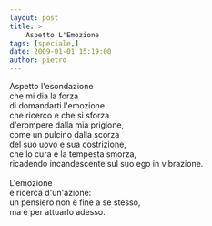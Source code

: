 ```yaml
---
layout: post
title: >
    Aspetto L'Emozione
tags: [speciale,]
date: 2009-01-01 15:19:00
author: pietro
---
```

Aspetto l'esondazione<br/>che mi dia la forza<br/>di domandarti l'emozione<br/>che ricerco e che si sforza<br/>d'erompere dalla mia prigione,<br/>come un pulcino dalla scorza<br/>del suo uovo e sua costrizione,<br/>che lo cura e la tempesta smorza,<br/>ricadendo incandescente sul suo ego in vibrazione.<br/><br/>L'emozione<br/>è ricerca d'un'azione:<br/>un pensiero non è fine a se stesso,<br/>ma è per attuarlo adesso.
